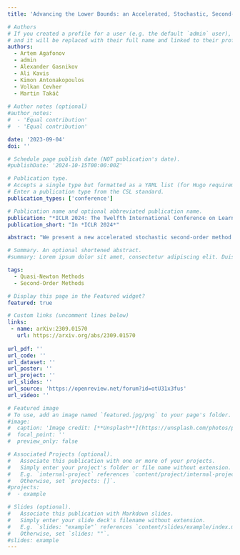```yaml
---
title: 'Advancing the Lower Bounds: an Accelerated, Stochastic, Second-order Method with Optimal Adaptation to Inexactness'

# Authors
# If you created a profile for a user (e.g. the default `admin` user), write the username (folder name) here
# and it will be replaced with their full name and linked to their profile.
authors:
  - Artem Agafonov
  - admin
  - Alexander Gasnikov
  - Ali Kavis
  - Kimon Antonakopoulos
  - Volkan Cevher
  - Martin Takáč
  
# Author notes (optional)
#author_notes:
#  - 'Equal contribution'
#  - 'Equal contribution'

date: '2023-09-04'
doi: ''

# Schedule page publish date (NOT publication's date).
#publishDate: '2024-10-15T00:00:00Z'

# Publication type.
# Accepts a single type but formatted as a YAML list (for Hugo requirements).
# Enter a publication type from the CSL standard.
publication_types: ['conference']

# Publication name and optional abbreviated publication name.
publication: "*ICLR 2024: The Twelfth International Conference on Learning Representations*"
publication_short: "In *ICLR 2024*"

abstract: "We present a new accelerated stochastic second-order method that is robust to both gradient and Hessian inexactness, typical in machine learning. We establish theoretical lower bounds and prove that our algorithm achieves optimal convergence in both gradient and Hessian inexactness in this key setting. We further introduce a tensor generalization for stochastic higher-order derivatives. When the oracles are non-stochastic, the proposed tensor algorithm matches the global convergence of Nesterov Accelerated Tensor method. Both algorithms allow for approximate solutions of their auxiliary subproblems with verifiable conditions on the accuracy of the solution."

# Summary. An optional shortened abstract.
#summary: Lorem ipsum dolor sit amet, consectetur adipiscing elit. Duis posuere tellus ac convallis placerat. Proin tincidunt magna sed ex sollicitudin condimentum.

tags:
  - Quasi-Newton Methods
  - Second-Order Methods

# Display this page in the Featured widget?
featured: true

# Custom links (uncomment lines below)
links:
 - name: arXiv:2309.01570
   url: https://arxiv.org/abs/2309.01570
   
url_pdf: ''
url_code: ''
url_dataset: ''
url_poster: ''
url_project: ''
url_slides: ''
url_source: 'https://openreview.net/forum?id=otU31x3fus'
url_video: ''

# Featured image
# To use, add an image named `featured.jpg/png` to your page's folder.
#image:
#  caption: 'Image credit: [**Unsplash**](https://unsplash.com/photos/pLCdAaMFLTE)'
#  focal_point: ''
#  preview_only: false

# Associated Projects (optional).
#   Associate this publication with one or more of your projects.
#   Simply enter your project's folder or file name without extension.
#   E.g. `internal-project` references `content/project/internal-project/index.md`.
#   Otherwise, set `projects: []`.
#projects:
#  - example

# Slides (optional).
#   Associate this publication with Markdown slides.
#   Simply enter your slide deck's filename without extension.
#   E.g. `slides: "example"` references `content/slides/example/index.md`.
#   Otherwise, set `slides: ""`.
#slides: example
---
```

